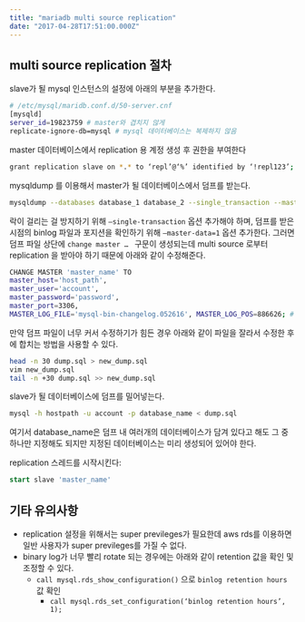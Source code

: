 ```yaml
---
title: "mariadb multi source replication"
date: "2017-04-28T17:51:00.000Z"
---
```

## multi source replication 절차
slave가 될 mysql 인스턴스의 설정에 아래의 부분을 추가한다.

```bash
# /etc/mysql/maridb.conf.d/50-server.cnf
[mysqld]
server_id=19823759 # master와 겹치지 않게
replicate-ignore-db=mysql # mysql 데이터베이스는 복제하지 않음
```

master 데이터베이스에서 replication 용 계정 생성 후 권한을 부여한다
```bash
grant replication slave on *.* to ‘repl’@‘%’ identified by ‘!repl123’;
```

mysqldump 를 이용해서 master가 될 데이터베이스에서 덤프를 받는다.
```bash
mysqldump --databases database_1 database_2 --single_transaction --master-data=1 -h host_path -u account -p > dump.sql
```

락이 걸리는 걸 방지하기 위해 `—single-transaction` 옵션 추가해야 하며, 덤프를 받은 시점의 binlog 파일과 포지션을 확인하기 위해 `—master-data=1` 옵션 추가한다. 그러면 덤프 파일 상단에 `change master … ` 구문이 생성되는데 multi source 로부터 replication 을 받아야 하기 때문에 아래와 같이 수정해준다.

```bash
CHANGE MASTER 'master_name' TO
master_host='host_path',
master_user='account',
master_password='password',
master_port=3306,
MASTER_LOG_FILE='mysql-bin-changelog.052616', MASTER_LOG_POS=886626; # dump에 기록된 그대로 유지
```

만약 덤프 파일이 너무 커서 수정하기가 힘든 경우 아래와 같이 파일을 잘라서 수정한 후에 합치는 방법을 사용할 수 있다.

```bash
head -n 30 dump.sql > new_dump.sql
vim new_dump.sql
tail -n +30 dump.sql >> new_dump.sql
```

slave가 될 데이터베이스에 덤프를 밀어넣는다.

```bash
mysql -h hostpath -u account -p database_name < dump.sql
```

여기서 database_name은 덤프 내 여러개의 데이터베이스가 담겨 있다고 해도 그 중 하나만 지정해도 되지만 지정된 데이터베이스는 미리 생성되어 있어야 한다.

replication 스레드를 시작시킨다: 

```sql
start slave 'master_name'
```


## 기타 유의사항
* replication 설정을 위해서는 super previleges가 필요한데 aws rds를 이용하면 일반 사용자가 super previleges를 가질 수 없다.
* binary log가 너무 빨리 rotate 되는 경우에는 아래와 같이 retention 값을 확인 및 조정할 수 있다.
  * `call mysql.rds_show_configuration()` 으로 `binlog retention hours` 값 확인
    * `call mysql.rds_set_configuration(‘binlog retention hours’, 1);`
